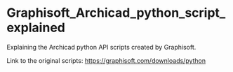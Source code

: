 # Graphisoft_Archicad_python_script_explained
Explaining the Archicad python API scripts created by Graphisoft.

Link to the original scripts: https://graphisoft.com/downloads/python
